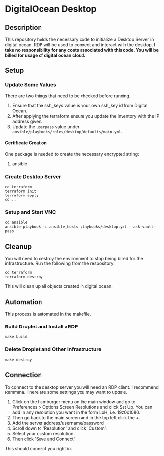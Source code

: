 # DigitalOcean Desktop
## Description
This repository holds the necessary code to initialize a Desktop Server in digital ocean. RDP will be used to connect and interact with the desktop. **I take no responsibility for any costs associated with this code. You will be billed for usage of digital ocean cloud.**
## Setup
### Update Some Values
There are two things that need to be checked before running.
1. Ensure that the ssh_keys value is your own ssh_key id from Digital Ocean.
2. After applying the terraform ensure you update the inventory with the IP address given.
3. Update the `userpass` value under `ansible/playbooks/roles/desktop/defaults/main.yml`.
#### Certificate Creation
One package is needed to create the necessary encrypted string:
1. ansible
### Create Desktop Server
```
cd terraform
terraform init 
terraform apply
cd ..
```
### Setup and Start VNC
```
cd ansible
ansible-playbook -i ansible_hosts playbooks/desktop.yml --ask-vault-pass
```
## Cleanup
You will need to destroy the environment to stop being billed for the infrastructure. Run the following from the respository:
```
cd terraform
terraform destroy
```
This will clean up all objects created in digital ocean.
## Automation
This process is automated in the makefile.
### Build Droplet and Install xRDP
`make build`
### Delete Droplet and Other Infrastructure
`make destroy`
## Connection
To connect to the desktop server you will need an RDP client. I recommend Remmina.
There are some settings you may want to update.
1. Click on the hamburger menu on the main window and go to Preferences > Options Screen Resolutions and click Set Up. You can add in any resolution you want in the form LxH, i.e. 1920x1080.
2. Then go back to the main screen and in the top left click the +. 
3. Add the server address/username/password
4. Scroll down to 'Resolution' and click 'Custom'. 
5. Select your custom resolution. 
6. Then click 'Save and Connect'

This should connect you right in.